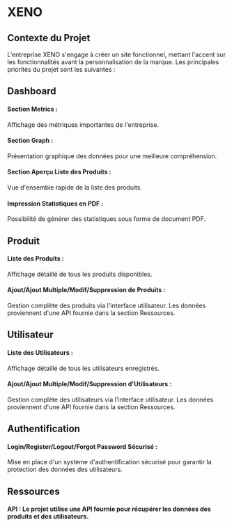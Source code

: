 # XENO

## Contexte du Projet
L'entreprise XENO s'engage à créer un site fonctionnel, mettant l'accent sur les fonctionnalités avant la personnalisation de la marque. Les principales priorités du projet sont les suivantes :

## Dashboard
#### Section Metrics : 
Affichage des métriques importantes de l'entreprise.

#### Section Graph : 
Présentation graphique des données pour une meilleure compréhension.

#### Section Aperçu Liste des Produits : 
Vue d'ensemble rapide de la liste des produits.

#### Impression Statistiques en PDF : 
Possibilité de générer des statistiques sous forme de document PDF.

## Produit
#### Liste des Produits : 
Affichage détaillé de tous les produits disponibles.

#### Ajout/Ajout Multiple/Modif/Suppression de Produits : 
Gestion complète des produits via l'interface utilisateur. Les données proviennent d'une API fournie dans la section Ressources.

## Utilisateur
#### Liste des Utilisateurs : 
Affichage détaillé de tous les utilisateurs enregistrés.

#### Ajout/Ajout Multiple/Modif/Suppression d'Utilisateurs : 
Gestion complète des utilisateurs via l'interface utilisateur. Les données proviennent d'une API fournie dans la section Ressources.

## Authentification
#### Login/Register/Logout/Forgot Password Sécurisé : 
Mise en place d'un système d'authentification sécurisé pour garantir la protection des données des utilisateurs.
## Ressources
#### API : Le projet utilise une API fournie pour récupérer les données des produits et des utilisateurs.
